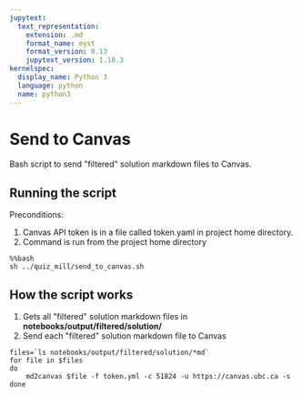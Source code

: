 ```yaml
---
jupytext:
  text_representation:
    extension: .md
    format_name: myst
    format_version: 0.13
    jupytext_version: 1.10.3
kernelspec:
  display_name: Python 3
  language: python
  name: python3
---
```


# Send to Canvas
Bash script to send "filtered" solution markdown files to Canvas.

## Running the script

Preconditions:  
1. Canvas API token is in a file called token.yaml in project home directory.
2. Command is run from the project home directory 

```{code-cell} ipython3
%%bash
sh ../quiz_mill/send_to_canvas.sh
```

## How the script works
1. Gets all "filtered" solution markdown files in **notebooks/output/filtered/solution/**
2. Send each "filtered" solution markdown file to Canvas
```
files=`ls notebooks/output/filtered/solution/*md`
for file in $files
do
    md2canvas $file -f token.yml -c 51824 -u https://canvas.ubc.ca -s
done
```
